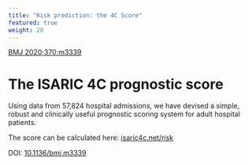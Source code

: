 ```yaml
---
title: "Risk prediction: the 4C Score"
featured: true
weight: 20
---
```


[BMJ 2020;370:m3339](https://doi.org/10.1136/bmj.m3339)

# The ISARIC 4C prognostic score

Using data from 57,824 hospital admissions, we have devised a simple, robust and clinically useful prognostic scoring system for adult hospital patients.

The score can be calculated here: [isaric4c.net/risk](/risk)

DOI: [10.1136/bmj.m3339](https://doi.org/10.1136/bmj.m3339)
